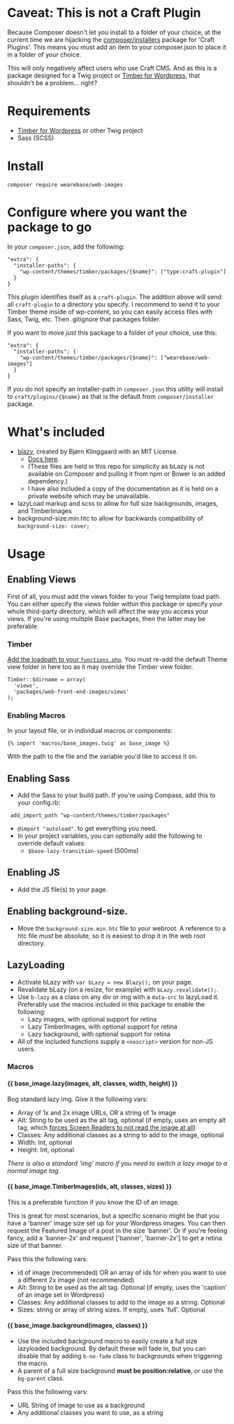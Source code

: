 # Caveat: This is not a Craft Plugin
Because Composer doesn't let you install to a folder of your choice, at the current time we are hijacking the [composer/installers](https://github.com/composer/installers) package for 'Craft Plugins'. This means you must add an item to your composer.json to place it in a folder of your choice.

This will only negatively affect users who use Craft CMS. And as this is a package designed for a Twig project or [Timber for Wordpress](https://github.com/jarednova/timber), that shouldn't be a problem... right?

# Requirements
* [Timber for Wordpress](https://github.com/jarednova/timber) or other Twig project
* Sass (SCSS)


# Install
`composer require wearebase/web-images`

# Configure where you want the package to go
In your `composer.json`, add the following:

```
"extra": {
  "installer-paths": {
    "wp-content/themes/timber/packages/{$name}": ["type:craft-plugin"]
  }
}
```

This plugin identifies itself as a `craft-plugin`. The addition above will send all `craft-plugin` to a directory you specify. I recommend to send it to your Timber theme inside of wp-content, so you can easily access files with Sass, Twig, etc. Then .gitignore that packages folder.

If you want to move *just* this package to a folder of your choice, use this:

```
"extra": {
  "installer-paths": {
    "wp-content/themes/timber/packages/{$name}": ["wearebase/web-images"]
  }
}
```

If you do not specify an installer-path in `composer.json` this utility will install to `craft/plugins/{$name}` as that is the default from `composer/installer` package.

# What's included

* [blazy](http://dinbror.dk/blog/blazy/), created by Bjørn Klinggaard with an MIT License.
    * [Docs here](http://dinbror.dk/blog/blazy/).
    * (These files are held in this repo for simplicity as bLazy is not available on Composer and pulling it from npm or Bower is an added dependency.)
    * I have also included a copy of the documentation as it is held on a private website which may be unavailable.
* lazyLoad markup and scss to allow for full size backgrounds, images, and TimberImages
* background-size.min.htc to allow for backwards compatibility of `background-size: cover;`

# Usage

## Enabling Views
First of all, you must add the views folder to your Twig template load path. You can either specify the views folder within this package or specify your whole third-party directory, which will affect the way you access your views. If you're using multiple Base packages, then the latter may be preferable.

### Timber
[Add the loadpath to your `functions.php`](https://github.com/jarednova/timber/wiki/Configure-template-locations#changing-the-default-folder-for-twig-files). You must re-add the default Theme view folder in here too as it may override the Timber view folder.

```
Timber::$dirname = array(
  'views',
  'packages/web-front-end-images/views'
);
```

### Enabling Macros
In your layout file, or in individual macros or components:

`{% import 'macros/base_images.twig' as base_image %}`

With the path to the file and the variable you'd like to access it on.

## Enabling Sass
* Add the Sass to your build path. If you're using Compass, add this to your config.rb:

```
 add_import_path "wp-content/themes/timber/packages"
```

* `@import "autoload"`. to get everything you need.
* In your project variables, you can optionally add the following to override default values:
    * `$base-lazy-transition-speed` (500ms)

## Enabling JS
* Add the JS file(s) to your page.

## Enabling background-size.
* Move the `background-size.min.htc` file to your webroot. A reference to a htc file *must* be absolute, so it is easiest to drop it in the web root directory.

## LazyLoading
* Activate bLazy with `var bLazy = new Blazy();` on your page.
* Revalidate bLazy (on a resize, for example) with `bLazy.revalidate();`.
* Use `b-lazy` as a class on any div or img with a `data-src` to lazyLoad it. Preferably use the macros included in this package to enable the following:
    * Lazy images, with optional support for retina
    * Lazy TimberImages, with optional support for retina
    * Lazy background, with optional support for retina
* All of the included functions supply a `<noscript>` version for non-JS users.

### Macros
#### {{ base_image.lazy(images, alt, classes, width, height) }}
Bog standard lazy img. Give it the following vars:

* Array of 1x and 2x image URLs, OR a string of 1x image
* Alt: String to be used as the alt tag, optional (if empty, uses an empty alt tag, which [forces Screen Readers to not read the image at all](http://osric.com/chris/accidental-developer/2012/01/when-should-alt-text-be-blank/))
* Classes: Any additional classes as a string to add to the image, optional
* Width: Int, optional
* Height: Int, optional

*There is also a standard 'img' macro if you need to switch a lazy image to a normal image tag.*

#### {{ base_image.TimberImages(ids, alt, classes, sizes) }}
This is a preferable function if you know the ID of an image.

This is great for most scenarios, but a specific scenario might be that you have a 'banner' image size set up for your Wordpress images. You can then request the Featured Image of a post in the size 'banner'. Or if you're feeling fancy, add a 'banner-2x' and request ['banner', 'banner-2x'] to get a retina size of that banner.

Pass this the following vars:

* id of image (recommended) OR an array of ids for when you want to use a different 2x image (not recommended)
* Alt: String to be used as the alt tag. Optional (if empty, uses the 'caption' of an image set in Wordpress)
* Classes: Any additional classes to add to the image as a string. Optional
* Sizes: string or array of string sizes. If empty, uses 'full'. Optional

#### {{ base_image.background(images, classes) }}
* Use the included background macro to easily create a full size lazyloaded background. By default these will fade in, but you can disable that by adding `b-no-fade` class to backgrounds when triggering the macro.
* A parent of a full size background **must be position:relative**, or use the `bg-parent` class.

Pass this the following vars:

* URL String of image to use as a background
* Any additional classes you want to use, as a string
